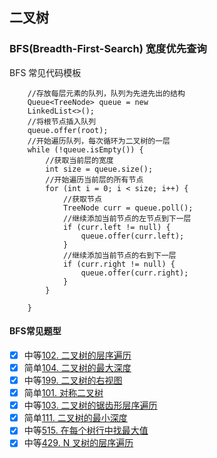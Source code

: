 ## 二叉树

### BFS(Breadth-First-Search) 宽度优先查询

BFS 常见代码模板

```$java
    //存放每层元素的队列，队列为先进先出的结构
    Queue<TreeNode> queue = new 
    LinkedList<>();
    //将根节点插入队列
    queue.offer(root);
    //开始遍历队列，每次循环为二叉树的一层
    while (!queue.isEmpty()) {
        //获取当前层的宽度
        int size = queue.size();
        //开始遍历当前层的所有节点
        for (int i = 0; i < size; i++) {
            //获取节点
            TreeNode curr = queue.poll();
            //继续添加当前节点的左节点到下一层
            if (curr.left != null) {
                queue.offer(curr.left);
            }
            //继续添加当前节点的右到下一层
            if (curr.right != null) {
                queue.offer(curr.right);
            }
        }
        
    }

```

#### BFS常见题型

* [x] 中等[102. 二叉树的层序遍历](https://leetcode-cn.com/problems/binary-tree-level-order-traversal)
* [x] 简单[104. 二叉树的最大深度](https://leetcode-cn.com/problems/maximum-depth-of-binary-tree)
* [x] 中等[199. 二叉树的右视图](https://leetcode-cn.com/problems/binary-tree-right-side-view/)
* [x] 简单[101. 对称二叉树](https://leetcode-cn.com/problems/symmetric-tree/)
* [x] 中等[103. 二叉树的锯齿形层序遍历](https://leetcode-cn.com/problems/binary-tree-zigzag-level-order-traversal/)
* [x] 简单[111. 二叉树的最小深度](https://leetcode-cn.com/problems/minimum-depth-of-binary-tree/)
* [x] 中等[515. 在每个树行中找最大值](https://leetcode-cn.com/problems/find-largest-value-in-each-tree-row/)
* [x] 中等[429. N 叉树的层序遍历](https://leetcode-cn.com/problems/n-ary-tree-level-order-traversal/)